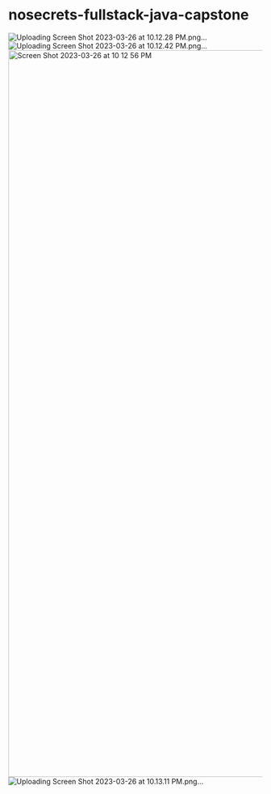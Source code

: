 # nosecrets-fullstack-java-capstone
![Uploading Screen Shot 2023-03-26 at 10.12.28 PM.png…]()
![Uploading Screen Shot 2023-03-26 at 10.12.42 PM.png…]()
<img width="1440" alt="Screen Shot 2023-03-26 at 10 12 56 PM" src="https://user-images.githubusercontent.com/36209580/227846731-096aed1a-fdf6-4847-bb8f-e80ce23641be.png">
![Uploading Screen Shot 2023-03-26 at 10.13.11 PM.png…]()
